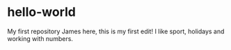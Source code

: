 # hello-world
My first repository
James here, this is my first edit! I like sport, holidays and working with numbers.
